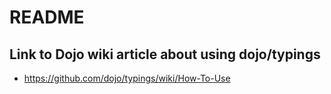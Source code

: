 # README
## Link to Dojo wiki article about using dojo/typings
- https://github.com/dojo/typings/wiki/How-To-Use
